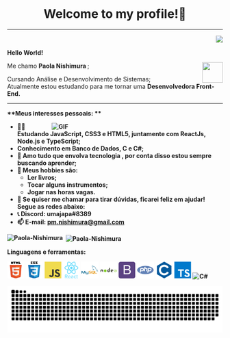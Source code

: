<h1 align="center"> Welcome to my profile!👋 </h1>
<hr />
<a href= "https://github.com/paolanishi" target="_blank">
  <img align= "right" src="https://cdn.iconscout.com/icon/free/png-256/github-108-438008.png" widht="48px" height="48px">
  </a><br />
  <p align ="left">
  <b> Hello World!</b>
  </p>
 <a href="https://www.linkedin.com/in/paola-nishimura-6666bb211/" target="_blank">
  <img align="right" src="https://i.ibb.co/Kx2GSrT/linkedin.png" width="48px" height="48px">
</a>
<p align= left">
               Me chamo <b> Paola Nishimura </b>;
               </p>
               <p align="left">
   Cursando Análise e Desenvolvimento de Sistemas; <br />
  Atualmente estou estudando para me tornar uma <b> Desenvolvedora Front-End. <br />

  <hr />
  
  **Meus interesses pessoais: **
 
 <img align="right" alt="GIF" src="https://octocat-generator-assets.githubusercontent.com/my-octocat-1624463626858.png" width="400px" />
 
- 👩‍💻 Estudando JavaScript, CSS3 e HTML5, juntamente com ReactJs, Node.js e TypeScript;
- Conhecimento em Banco de Dados, C e C#;
- 💼 Amo tudo que envolva tecnologia , por conta disso estou sempre buscando aprender;
- 👾 Meus hobbies são: 
  - Ler livros;
  - Tocar alguns instrumentos;
  - Jogar nas horas vagas.
- 💬 Se quiser me chamar para tirar dúvidas, ficarei feliz em ajudar! Segue as redes abaixo:
- 📞 Discord: umajapa#8389
- 📫 E-mail: pm.nishimura@gmail.com
<p>
  <img align="left" src="https://github-readme-stats.vercel.app/api/top-langs/?username=paolanishi&layout=compact&theme=graywhite&title_color=268bd2" alt="Paola-Nishimura" />
</p>
<p>&nbsp;
  <img align="center" src="https://github-readme-stats.vercel.app/api?username=paolanishi&count_private=true&show_icons=true&theme=graywhite&icon_color=268bd2&title_color=268bd2" alt="Paola-Nishimura" />
</p>

**Linguagens e ferramentas:**

<p align="left">
<img src="https://raw.githubusercontent.com/devicons/devicon/master/icons/html5/html5-original-wordmark.svg" alt="html5" width="40" height="40"/> 
<img src="https://raw.githubusercontent.com/devicons/devicon/master/icons/css3/css3-original-wordmark.svg" alt="css3" width="40" height="40"/> 
<img src="https://raw.githubusercontent.com/devicons/devicon/master/icons/javascript/javascript-original.svg" alt="javascript" width="40" height="40"/> 
<img src="https://raw.githubusercontent.com/devicons/devicon/master/icons/react/react-original-wordmark.svg" alt="react" width="40" height="40"/>
<img src="https://raw.githubusercontent.com/devicons/devicon/master/icons/mysql/mysql-original-wordmark.svg" alt="mysql" width="40" height="40"/> 
<img src="https://raw.githubusercontent.com/devicons/devicon/master/icons/nodejs/nodejs-original-wordmark.svg" alt="nodejs" width="40" height="40"/> 
<img src="https://raw.githubusercontent.com/devicons/devicon/master/icons/bootstrap/bootstrap-plain.svg" alt="Bootstrap" width="40" height="40" />
<img src="https://raw.githubusercontent.com/devicons/devicon/master/icons/php/php-plain.svg" alt="PHP" width="40" height="40" />
<img src="https://raw.githubusercontent.com/devicons/devicon/master/icons/c/c-plain.svg" alt="C" width="40" height="40" />
<img src="https://raw.githubusercontent.com/devicons/devicon/master/icons/typescript/typescript-plain.svg" alt="typescript" width="40" height="40" />
<img src="https://upload.wikimedia.org/wikipedia/commons/thumb/0/0d/C_Sharp_wordmark.svg/464px-C_Sharp_wordmark.svg.png" alt="C#" width="40" height="40" />

![Snake animation](https://github.com/ellen2121/ellen2121/blob/output/github-contribution-grid-snake.svg)

</p>
